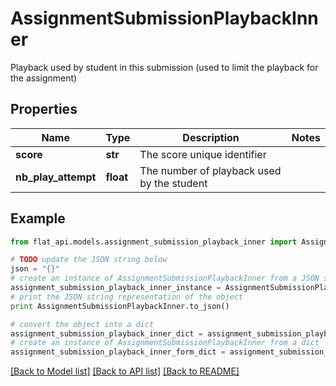 # AssignmentSubmissionPlaybackInner

Playback used by student in this submission (used to limit the playback for the assignment)

## Properties

Name | Type | Description | Notes
------------ | ------------- | ------------- | -------------
**score** | **str** | The score unique identifier | 
**nb_play_attempt** | **float** | The number of playback used by the student | 

## Example

```python
from flat_api.models.assignment_submission_playback_inner import AssignmentSubmissionPlaybackInner

# TODO update the JSON string below
json = "{}"
# create an instance of AssignmentSubmissionPlaybackInner from a JSON string
assignment_submission_playback_inner_instance = AssignmentSubmissionPlaybackInner.from_json(json)
# print the JSON string representation of the object
print AssignmentSubmissionPlaybackInner.to_json()

# convert the object into a dict
assignment_submission_playback_inner_dict = assignment_submission_playback_inner_instance.to_dict()
# create an instance of AssignmentSubmissionPlaybackInner from a dict
assignment_submission_playback_inner_form_dict = assignment_submission_playback_inner.from_dict(assignment_submission_playback_inner_dict)
```
[[Back to Model list]](../README.md#documentation-for-models) [[Back to API list]](../README.md#documentation-for-api-endpoints) [[Back to README]](../README.md)


